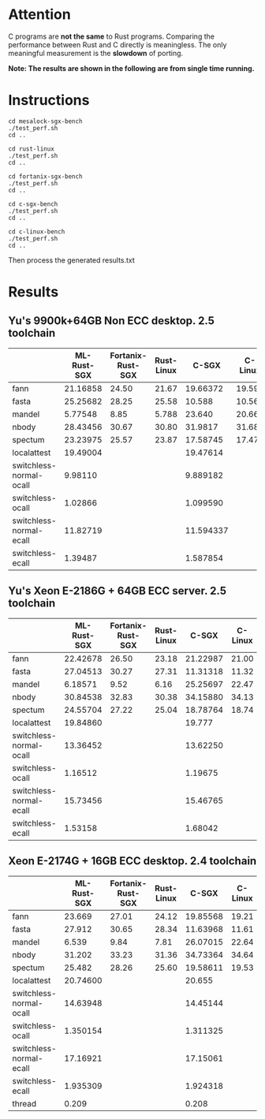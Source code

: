 # Attention

C programs are **not the same** to Rust programs. Comparing the performance between Rust and C directly is meaningless. The only meaningful measurement is the **slowdown** of porting.

**Note: The results are shown in the following are from single time running.**

# Instructions

```
cd mesalock-sgx-bench
./test_perf.sh
cd ..

cd rust-linux
./test_perf.sh
cd ..

cd fortanix-sgx-bench
./test_perf.sh
cd ..

cd c-sgx-bench
./test_perf.sh
cd ..

cd c-linux-bench
./test_perf.sh
cd ..
```

Then process the generated results.txt


# Results

## Yu's 9900k+64GB Non ECC desktop. 2.5 toolchain

|                          | ML-Rust-SGX| Fortanix-Rust-SGX | Rust-Linux  | C-SGX    | C-Linux |
| ------------------------ | ---------- | ----------------- | ----------- | -------- | ------- |
|  fann                    | 21.16858   |    24.50          |  21.67      | 19.66372 | 19.59   |
|  fasta                   | 25.25682   |    28.25          |  25.58      | 10.588   | 10.567  |
|  mandel                  | 5.77548    |    8.85           |  5.788      | 23.640   | 20.66   |
|  nbody                   | 28.43456   |    30.67          |  30.80      | 31.9817  | 31.68   |
| spectum                  | 23.23975   |    25.57          |  23.87      | 17.58745 | 17.47   |
| localattest              | 19.49004   |                   |             | 19.47614 |         |
| switchless-normal-ocall  | 9.98110    |                   |             | 9.889182 |         |
| switchless-ocall         | 1.02866    |                   |             | 1.099590 |         |
| switchless-normal-ecall  | 11.82719   |                   |             | 11.594337|         |
| switchless-ecall         | 1.39487    |                   |             | 1.587854 |         |

## Yu's Xeon E-2186G + 64GB ECC server. 2.5 toolchain

|                          | ML-Rust-SGX| Fortanix-Rust-SGX | Rust-Linux  | C-SGX    | C-Linux |
| ------------------------ | ---------- | ----------------- | ----------- | -------- | ------- |
|  fann                    | 22.42678   |    26.50          |  23.18      | 21.22987 | 21.00   |
|  fasta                   | 27.04513   |    30.27          |  27.31      | 11.31318 | 11.32   |
|  mandel                  | 6.18571    |    9.52           |  6.16       | 25.25697 | 22.47   |
|  nbody                   | 30.84538   |    32.83          |  30.38      | 34.15880 | 34.13   |
| spectum                  | 24.55704   |    27.22          |  25.04      | 18.78764 | 18.74   |
| localattest              | 19.84860   |                   |             | 19.777   |         |
| switchless-normal-ocall  | 13.36452   |                   |             | 13.62250 |         |
| switchless-ocall         | 1.16512    |                   |             | 1.19675  |         |
| switchless-normal-ecall  | 15.73456   |                   |             | 15.46765 |         |
| switchless-ecall         | 1.53158    |                   |             | 1.68042  |         |

## Xeon E-2174G + 16GB ECC desktop. 2.4 toolchain

|                          | ML-Rust-SGX| Fortanix-Rust-SGX | Rust-Linux  | C-SGX    | C-Linux |
| ------------------------ | ---------- | ----------------- | ----------- | -------- | ------- |
|  fann                    | 23.669     |    27.01          |  24.12      | 19.85568 | 19.21   |
|  fasta                   | 27.912     |    30.65          |  28.34      | 11.63968 | 11.61   |
|  mandel                  | 6.539      |    9.84           |  7.81       | 26.07015 | 22.64   |
|  nbody                   | 31.202     |    33.23          |  31.36      | 34.73364 | 34.64   |
| spectum                  | 25.482     |    28.26          |  25.60      | 19.58611 | 19.53   |
| localattest              | 20.74600   |                   |             | 20.655   |         |
| switchless-normal-ocall  | 14.63948   |                   |             | 14.45144 |         |
| switchless-ocall         | 1.350154   |                   |             | 1.311325 |         |
| switchless-normal-ecall  | 17.16921   |                   |             | 17.15061 |         |
| switchless-ecall         | 1.935309   |                   |             | 1.924318 |         |
| thread                   | 0.209      |                   |             | 0.208    |         | 
